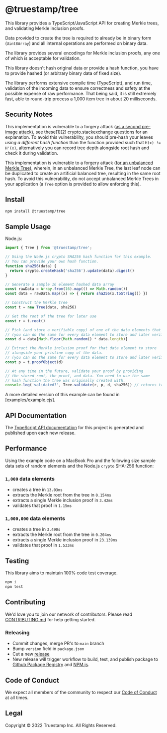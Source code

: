 # @truestamp/tree

This library provides a TypeScript/JavaScript API for creating Merkle trees, and validating Merkle inclusion proofs.

Data provided to create the tree is required to already be in binary form (`Uint8Array`) and all
internal operations are performed on binary data.

The library provides several encodings for Merkle inclusion proofs, any one of which is acceptable for validation.

This library doesn't hash original data or provide a hash function, you have to provide hashed (or arbitrary binary data of fixed size).

The library performs extensive compile time (TypeScript), and run time, validation of the incoming data to ensure correctness and safety at the possible expense of raw performance. That being said, it is still extremely fast, able to round-trip process a 1,000 item tree in about 20 milliseconds.

## Security Notes

This implementation is vulnerable to a forgery attack ([as a second pre-image attack](https://en.wikipedia.org/wiki/Merkle_tree#Second_preimage_attack)), see these[\[1\]](https://crypto.stackexchange.com/questions/2106/what-is-the-purpose-of-using-different-hash-functions-for-the-leaves-and-interna)[\[2\]](https://crypto.stackexchange.com/questions/43430/what-is-the-reason-to-separate-domains-in-the-internal-hash-algorithm-of-a-merkl/44971#44971) crypto.stackexchange questions for an explanation.
To avoid this vulnerability, you should pre-hash your leaves *using a different hash function* than the function provided such that `H(x) != H'(x)`, alternatively you can record tree depth alongside root hash and check it during validation.

This implementation is vulnerable to a forgery attack ([for an unbalanced Merkle Tree](https://bitcointalk.org/?topic=102395)), wherein, in an unbalanced Merkle Tree, the last leaf node can be duplicated to create an artificial balanced tree, resulting in the same root hash.
To avoid this vulnerability, do not accept unbalanced Merkle Trees in your application (a `Tree` option is provided to allow enforcing this).

## Install

```sh
npm install @truestamp/tree
```

## Sample Usage

Node.js:

```javascript
import { Tree } from '@truestamp/tree';

// Using the Node.js crypto SHA256 hash function for this example.
// You can provide your own hash function.
function sha256(data) {
  return crypto.createHash('sha256').update(data).digest()
}

// Generate a sample 16 element hashed data array
const rawData = Array.from(16).map(() => Math.random())
const data = rawData.map((x) => { return sha256(x.toString()) })

// Construct the Merkle tree
const t = new Tree(data, sha256)

// Get the root of the tree for later use
const r = t.root()

// Pick (and store a verifiable copy) of one of the data elements that will be validated.
// (you can do the same for every data element to store and later verify )
const d = data[Math.floor(Math.random() * data.length)]

// Extract the Merkle inclusion proof for that data element to store
// alongside your pristine copy of the data.
// (you can do the same for every data element to store and later verify )
const p = t.proofObject(d)

// At any time in the future, validate your proof by providing
// the stored root, the proof, and data. You need to use the same
// hash function the tree was originally created with.
console.log('validated?', Tree.validate(r, p, d, sha256)) // returns true or false
```

A more detailed version of this example can be found in [examples/example.cjs].

## API Documentation

The [TypeScript API documentation](https://truestamp.github.io/truestamp-tree/) for this project is generated and published upon each new release.

## Performance

Using the example code on a MacBook Pro and the following size sample data sets of random elements and the Node.js `crypto` SHA-256 function:

### `1,000` data elements

* creates a tree in `13.03ms`
* extracts the Merkle root from the tree in `0.154ms`
* extracts a single Merkle inclusion proof in `3.42ms`
* validates that proof in `1.15ms`

### `1,000,000` data elements

* creates a tree in `3.490s`
* extracts the Merkle root from the tree in `0.204ms`
* extracts a single Merkle inclusion proof in `23.139ms`
* validates that proof in `1.533ms`

## Testing

This library aims to maintain 100% code test coverage.

```sh
npm i
npm test
```

## Contributing

We'd love you to join our network of contributors. Please read
[CONTRIBUTING.md](CONTRIBUTING.md) for help getting started.

### Releasing

* Commit changes, merge PR's to `main` branch
* Bump `version` field in `package.json`
* Cut a new [release](https://github.com/truestamp/truestamp-tree/releases)
* New release will trigger workflow to build, test, and publish package to
  [Github Package Registry](https://github.com/truestamp/truestamp-tree/packages)
  and [NPM.js](https://www.npmjs.com/package/@truestamp/tree).

## Code of Conduct

We expect all members of the community to respect our
[Code of Conduct](CODE_OF_CONDUCT.md) at all times.

## Legal

Copyright © 2022 Truestamp Inc. All Rights Reserved.
